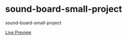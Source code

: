 # sound-board-small-project
<p>sound-board-small-project</p>
<a href="https://elhoussnimed.github.io/sound-board-small-project/" >Live Preview </a>
